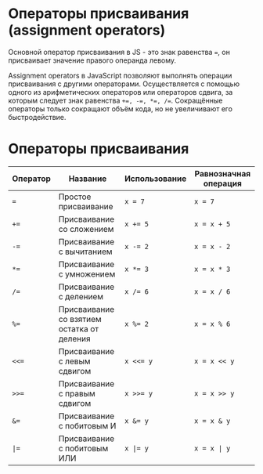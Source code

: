 # Операторы присваивания (assignment operators)

Основной оператор присваивания в JS - это знак равенства `=`, он присваивает значение правого операнда левому.

Assignment operators в JavaScript позволяют выполнять операции присваивания с другими операторами. 
Осуществляется с помощью одного из арифметических операторов или операторов сдвига, за которым следует знак равенства `+=, -=, *=, /=`. Сокращённые операторы только сокращают объём кода, но не увеличивают его быстродействие.

# Операторы присваивания

| Оператор | Название                                   | Использование | Равнозначная операция |
| -------- | ------------------------------------------ | ------------- | --------------------- |
| `=`      | Простое присваивание                       | `x = 7`       | `x = 7`               |
| `+=`     | Присваивание со сложением                  | `x += 5`      | `x = x + 5`           |
| `-=`     | Присваивание с вычитанием                  | `x -= 2`      | `x = x - 2`           |
| `*=`     | Присваивание с умножением                  | `x *= 3`      | `x = x * 3`           |
| `/=`     | Присваивание с делением                    | `x /= 6`      | `x = x / 6`           |
| `%=`     | Присваивание со взятием остатка от деления | `x %= 2`      | `x = x % 6`           |
| `<<=`    | Присваивание с левым сдвигом               | `x <<= y`     | `x = x << y`          |
| `>>=`    | Присваивание с правым сдвигом              | `x >>= y`     | `x = x >> y`          |
| `&=`     | Присваивание с побитовым И                 | `x &= y`      | `x = x & y`           |
| `\|=`    | Присваивание с побитовым ИЛИ               | `x \|= y`     | `x = x \| y`          |

